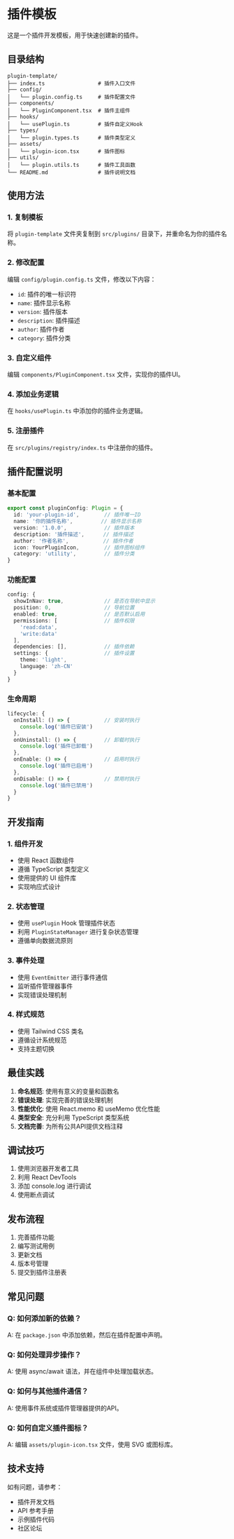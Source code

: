 # 插件模板

这是一个插件开发模板，用于快速创建新的插件。

## 目录结构

```
plugin-template/
├── index.ts                 # 插件入口文件
├── config/
│   └── plugin.config.ts     # 插件配置文件
├── components/
│   └── PluginComponent.tsx  # 插件主组件
├── hooks/
│   └── usePlugin.ts         # 插件自定义Hook
├── types/
│   └── plugin.types.ts      # 插件类型定义
├── assets/
│   └── plugin-icon.tsx      # 插件图标
├── utils/
│   └── plugin.utils.ts      # 插件工具函数
└── README.md                # 插件说明文档
```

## 使用方法

### 1. 复制模板

将 `plugin-template` 文件夹复制到 `src/plugins/` 目录下，并重命名为你的插件名称。

### 2. 修改配置

编辑 `config/plugin.config.ts` 文件，修改以下内容：

- `id`: 插件的唯一标识符
- `name`: 插件显示名称
- `version`: 插件版本
- `description`: 插件描述
- `author`: 插件作者
- `category`: 插件分类

### 3. 自定义组件

编辑 `components/PluginComponent.tsx` 文件，实现你的插件UI。

### 4. 添加业务逻辑

在 `hooks/usePlugin.ts` 中添加你的插件业务逻辑。

### 5. 注册插件

在 `src/plugins/registry/index.ts` 中注册你的插件。

## 插件配置说明

### 基本配置

```typescript
export const pluginConfig: Plugin = {
  id: 'your-plugin-id',        // 插件唯一ID
  name: '你的插件名称',         // 插件显示名称
  version: '1.0.0',            // 插件版本
  description: '插件描述',      // 插件描述
  author: '作者名称',           // 插件作者
  icon: YourPluginIcon,        // 插件图标组件
  category: 'utility',         // 插件分类
}
```

### 功能配置

```typescript
config: {
  showInNav: true,             // 是否在导航中显示
  position: 0,                 // 导航位置
  enabled: true,               // 是否默认启用
  permissions: [               // 插件权限
    'read:data',
    'write:data'
  ],
  dependencies: [],            // 插件依赖
  settings: {                  // 插件设置
    theme: 'light',
    language: 'zh-CN'
  }
}
```

### 生命周期

```typescript
lifecycle: {
  onInstall: () => {           // 安装时执行
    console.log('插件已安装')
  },
  onUninstall: () => {         // 卸载时执行
    console.log('插件已卸载')
  },
  onEnable: () => {            // 启用时执行
    console.log('插件已启用')
  },
  onDisable: () => {           // 禁用时执行
    console.log('插件已禁用')
  }
}
```

## 开发指南

### 1. 组件开发

- 使用 React 函数组件
- 遵循 TypeScript 类型定义
- 使用提供的 UI 组件库
- 实现响应式设计

### 2. 状态管理

- 使用 `usePlugin` Hook 管理插件状态
- 利用 `PluginStateManager` 进行复杂状态管理
- 遵循单向数据流原则

### 3. 事件处理

- 使用 `EventEmitter` 进行事件通信
- 监听插件管理器事件
- 实现错误处理机制

### 4. 样式规范

- 使用 Tailwind CSS 类名
- 遵循设计系统规范
- 支持主题切换

## 最佳实践

1. **命名规范**: 使用有意义的变量和函数名
2. **错误处理**: 实现完善的错误处理机制
3. **性能优化**: 使用 React.memo 和 useMemo 优化性能
4. **类型安全**: 充分利用 TypeScript 类型系统
5. **文档完善**: 为所有公共API提供文档注释

## 调试技巧

1. 使用浏览器开发者工具
2. 利用 React DevTools
3. 添加 console.log 进行调试
4. 使用断点调试

## 发布流程

1. 完善插件功能
2. 编写测试用例
3. 更新文档
4. 版本号管理
5. 提交到插件注册表

## 常见问题

### Q: 如何添加新的依赖？

A: 在 `package.json` 中添加依赖，然后在插件配置中声明。

### Q: 如何处理异步操作？

A: 使用 async/await 语法，并在组件中处理加载状态。

### Q: 如何与其他插件通信？

A: 使用事件系统或插件管理器提供的API。

### Q: 如何自定义插件图标？

A: 编辑 `assets/plugin-icon.tsx` 文件，使用 SVG 或图标库。

## 技术支持

如有问题，请参考：
- 插件开发文档
- API 参考手册
- 示例插件代码
- 社区论坛

